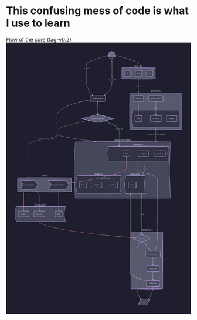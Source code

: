 # This confusing mess of code is what I use to learn
Flow of the core (tag-v0.2)
![d2_flow](./d2/flow.svg)

